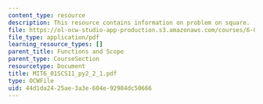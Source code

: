 ```yaml
---
content_type: resource
description: This resource contains information on problem on square.
file: https://ol-ocw-studio-app-production.s3.amazonaws.com/courses/6-01sc-introduction-to-electrical-engineering-and-computer-science-i-spring-2011/44d1da2425ae3a3e604e92984dc50666_MIT6_01SCS11_py2_2_1.pdf
file_type: application/pdf
learning_resource_types: []
parent_title: Functions and Scope
parent_type: CourseSection
resourcetype: Document
title: MIT6_01SCS11_py2_2_1.pdf
type: OCWFile
uid: 44d1da24-25ae-3a3e-604e-92984dc50666
---
```

